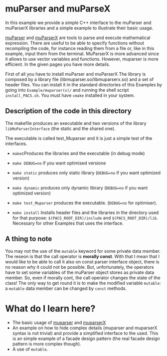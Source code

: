 # muParser and muParseX #

In this example we provide a simple C++ interface to the muParser and muParserX
libraries and a simple example to illustrate their basic usage.

[muParser](https://beltoforion.de/article.php?a=muparser) and 
[muParserX](https://beltoforion.de/article.php?a=muparserx)
are tools to parse and execute mathematical
expression. There are useful to be able to specify functions without
recompiling the code, for instance reading them from a file or, like
in this example, input them from the terminal. MuParserX is more advanced since
it allows to use vector variables and functions. However, muparser is more efficient. In the given pages you have more details.

First of all you have to install muParser and muParserX 
 The library is composed by a library file (libmuparser.so/libmuparserx.so)
and a set of header files. You can install it in the standard
directories of this Examples by going into `Example/muparser(x)/` and running the shell script `install_PACS.sh`.
You must have `cmake` installed in your system.


## Description of the code in this directory #

The makefile produces an executable and two versions of the library
`libMuParserInterface` (the static and the shared one).

The executable is called test_Muparser and it is just a simple test of
the interfaces.

* `make`cProduces the libraries and the executable (in debug mode)

* `make DEBUG=no` if you want optimised versione

* `make static`  produces only static library (`DEBUG=no` if you want optimized version)

* `make dynamic` produces only dynamic library (`DEBUG=no` if you want optimized version)

* `make test_Muparser`  produces the executable. (`DEBUG=no` for optimiser).

* `make install` Installs header files and the libraries in the directory
used for that purpose: `$(PACS_ROOT_DIR)/include` and
`$(PACS_ROOT_DIR)/lib`. Necessary for other Examples that uses the
interface.

## A thing to note ##
You may not the use of the `mutable` keyword for some private data member. The reseon is 
that the call operator is **morally const**. With that I mean that I would like to
be able to call it also on const parser interface object, there is no reason why
it could not be possible. But, unfortunately, the operators have to set some variables
of the muParser object stores as private data member. So, even if morally cont, the 
call operator changes the state of the class! The only way to get round it is 
to make the modified variable `mutable`: a `mutable` data member can be changed
by `const` methods.



# What do I learn here? #
- The basic usage of [muparser](https://github.com/beltoforion/muparser) and [muparserX](https://beltoforion.de/en/muparserx/)
- An example on how to hide complex details (muparser and muparserX syntax is not trivial) and provide a simplified interface to the used. This is an simple example of a facade design pattern (the real facade design pattern is more complex though).
- A use of `mutable`.